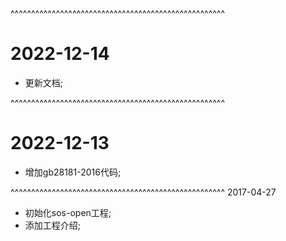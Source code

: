 ^^^^^^^^^^^^^^^^^^^^^^^^^^^^^^^^^^^^^^^^^^^^^^^^^^^^
# 2022-12-14
* 更新文档;

^^^^^^^^^^^^^^^^^^^^^^^^^^^^^^^^^^^^^^^^^^^^^^^^^^^^
# 2022-12-13
* 增加gb28181-2016代码;

^^^^^^^^^^^^^^^^^^^^^^^^^^^^^^^^^^^^^^^^^^^^^^^^^^^^
2017-04-27
* 初始化sos-open工程;
* 添加工程介绍;
